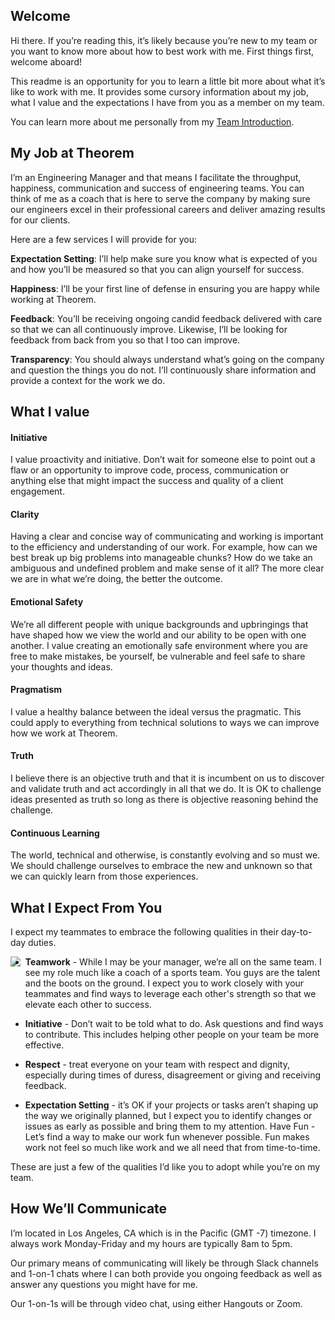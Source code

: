 ## Welcome
Hi there. If you’re reading this, it’s likely because you’re new to my team or you want to know more about how to best work with me. First things first, welcome aboard! 

This readme is an opportunity for you to learn a little bit more about what it’s like to work with me. It provides some cursory information about my job, what I value and the expectations I have from you as a member on my team.

You can learn more about me personally from my [Team Introduction](https://github.com/citrusbyte/citrusbyte-wiki/wiki/Team-Introductions-(M-through-O)#josh-mcginnis).

## My Job at Theorem
I’m an Engineering Manager and that means I facilitate the throughput, happiness, communication and success of engineering teams. You can think of me as a coach that is here to serve the company by making sure our engineers excel in their professional careers and deliver amazing results for our clients.

Here are a few services I will provide for you:

**Expectation Setting**: I’ll help make sure you know what is expected of you and how you’ll be measured so that you can align yourself for success.

**Happiness**: I’ll be your first line of defense in ensuring you are happy while working at Theorem.

**Feedback**: You’ll be receiving ongoing candid feedback delivered with care so that we can all continuously improve. Likewise, I’ll be looking for feedback from back from you so that I too can improve.

**Transparency**: You should always understand what’s going on the company and question the things you do not. I’ll continuously share information and provide a context for the work we do.

## What I value

#### Initiative
I value proactivity and initiative. Don’t wait for someone else to point out a flaw or an opportunity to improve code, process, communication or anything else that might impact the success and quality of a client engagement. 

#### Clarity
Having a clear and concise way of communicating and working is important to the efficiency and understanding of our work. For example, how can we best break up big problems into manageable chunks? How do we take an ambiguous and undefined problem and make sense of it all? The more clear we are in what we’re doing, the better the outcome.

#### Emotional Safety
We’re all different people with unique backgrounds and upbringings that have shaped how we view the world and our ability to be open with one another. I value creating an emotionally safe environment where you are free to make mistakes, be yourself, be vulnerable and feel safe to share your thoughts and ideas.

#### Pragmatism
I value a healthy balance between the ideal versus the pragmatic. This could apply to everything from technical solutions to ways we can improve how we work at Theorem.

#### Truth
I believe there is an objective truth and that it is incumbent on us to discover and validate truth and act accordingly in all that we do. It is OK to challenge ideas presented as truth so long as there is objective reasoning behind the challenge.

#### Continuous Learning
The world, technical and otherwise, is constantly evolving and so must we. We should challenge ourselves to embrace the new and unknown so that we can quickly learn from those experiences.

## What I Expect From You
I expect my teammates to embrace the following qualities in their day-to-day duties.

<img align="left" src="https://imgs.xkcd.com/comics/team_effort.png">

* **Teamwork** - While I may be your manager, we’re all on the same team. I see my role much like a coach of a sports team. You guys are the talent and the boots on the ground. I expect you to work closely with your teammates and find ways to leverage each other's strength so that we elevate each other to success.

* **Initiative** - Don’t wait to be told what to do. Ask questions and find ways to contribute. This includes helping other people on your team be more effective.
* **Respect** - treat everyone on your team with respect and dignity, especially during times of duress, disagreement or giving and receiving feedback.
* **Expectation Setting** - it’s OK if your projects or tasks aren’t shaping up the way we originally planned, but I expect you to identify changes or issues as early as possible and bring them to my attention. 
Have Fun - Let’s find a way to make our work fun whenever possible. Fun makes work not feel so much like work and we all need that from time-to-time.

These are just a few of the qualities I’d like you to adopt while you’re on my team. 

## How We’ll Communicate
I’m located in Los Angeles, CA which is in the Pacific (GMT -7) timezone. I always work Monday-Friday and my hours are typically 8am to 5pm.

Our primary means of communicating will likely be through Slack channels and 1-on-1 chats where I can both provide you ongoing feedback as well as answer any questions you might have for me.

Our 1-on-1s will be through video chat, using either Hangouts or Zoom. 
